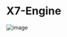 # X7-Engine
![image](https://user-images.githubusercontent.com/5459344/235166328-ae6fc8f6-8c6d-4857-a614-881873e3b7ae.png)
